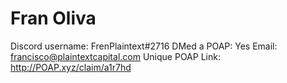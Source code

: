 # Fran Oliva

Discord username: FrenPlaintext#2716
DMed a POAP: Yes
Email: francisco@plaintextcapital.com
Unique POAP Link: http://POAP.xyz/claim/a1r7hd